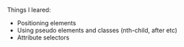 Things I leared:

- Positioning elements
- Using pseudo elements and classes (nth-child, after etc)
- Attribute selectors

